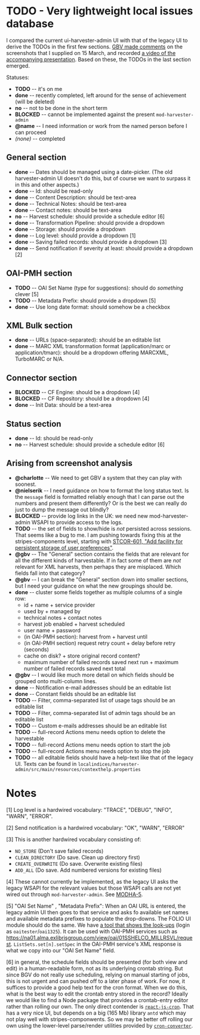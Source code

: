 # TODO - Very lightweight local issues database

I compared the current ui-harvester-admin UI with that of the legacy UI to derive the TODOs in the first few sections. [GBV made comments](https://drive.google.com/file/d/1_PYsNa20k0vmAD09GD2iAuO7D3aaBLHV/view) on the screenshots that I supplied on 15 March, and recorded [a video of the accompanying presentation](https://drive.google.com/file/d/1V7s0ApLVZe-AxQoEy5WTjDaf3YElZlWW/view). Based on these, the TODOs in the last section emerged.

Statuses:
* **TODO** -- it's on me
* **done** -- recently completed, left around for the sense of achievement (will be deleted)
* **no** -- not to be done in the short term
* **BLOCKED** -- cannot be implemented against the present `mod-harvester-admin`
* **@name** -- I need information or work from the named person before I can proceed
* _(none)_ -- completed

## General section

* **done** -- Dates should be managed using a date-picker. (The old harvester-admin UI doesn't do this, but of course we want to surpass it in this and other aspects.)
* **done** -- Id: should be read-only
* **done** -- Content Description: should be text-area
* **done** -- Technical Notes: should be text-area
* **done** -- Contact notes: should be text-area
* **no** -- Harvest schedule: should provide a schedule editor [6]
* **done** -- Transformation Pipeline: should provide a dropdown
* **done** -- Storage: should provide a dropdown
* **done** -- Log level: should provide a dropdown [1]
* **done** -- Saving failed records: should provide a dropdown [3]
* **done** -- Send notification if severity at least: should provide a dropdown [2]


## OAI-PMH section

* **TODO** -- OAI Set Name (type for suggestions): should do _something_ clever [5]
* **TODO** -- Metadata Prefix: should provide a dropdown [5]
* **done** -- Use long date format: should somehow be a checkbox


## XML Bulk section

* **done** -- URLs (space-separated): should be an editable list
* **done** -- MARC XML transformation format (application/marc or application/tmarc): should be a dropdown offering MARCXML, TurboMARC or N/A.


## Connector section

* **BLOCKED** -- CF Engine: should be a dropdown [4]
* **BLOCKED** -- CF Repository: should be a dropdown [4]
* **done** -- Init Data: should be a text-area

## Status section

* **done** -- Id: should be read-only
* **no** -- Harvest schedule: should provide a schedule editor [6]

## Arising from screenshot analysis

* **@charlotte** -- We need to get GBV a system that they can play with soonest.
* **@nielserik** -- I need guidance on how to format the long status text. Is the `message` field is formatted reliably enough that I can parse out the numbers and present them differently? Or is the best we can really do just to dump the message out blindly?
* **BLOCKED** -- provide log links in the UK: we need new mod-harvester-admin WSAPI to provide access to the logs.
* **TODO** -- the set of fields to show/hide is _not_ persisted across sessions. That seems like a bug to me. I am pushing towards fixing this at the stripes-components level, starting with [STCOR-601, "Add facility for persistent storage of user preferences"](https://issues.folio.org/browse/STCOR-601).
* **@gbv** -- The "General" section contains the fields that are relevant for all the different kinds of harvestable. If in fact some of them are _not_ relevant for XML harvests, then perhaps they are misplaced. Which fields fall into that category?
* **@gbv** -- I can break the "General" section down into smaller sections, but I need your guidance on what the new groupings should be.
* **done** -- cluster some fields together as multiple columns of a single row:
  * id + name + service provider
  * used by + managed by
  * technical notes + contact notes
  * harvest job enabled + harvest scheduled
  * user name + password
  * (in OAI-PMH section): harvest from + harvest until
  * (in OAI-PMH section) request retry count + delay before retry (seconds)
  * cache on disk? + store original record content?
  * maximum number of failed records saved next run + maximum number of failed records saved next total
* **@gbv** -- I would like much more detail on which fields should be grouped onto multi-column lines.
* **done** -- Notification e-mail addresses should be an editable list
* **done** -- Constant fields should be an editable list
* **TODO** -- Filter, comma-separated list of usage tags should be an editable list
* **TODO** -- Filter, comma-separated list of admin tags should be an editable list
* **TODO** -- Custom e-mails addresses should be an editable list
* **TODO** -- full-record Actions menu needs option to delete the harvestable
* **TODO** -- full-record Actions menu needs option to start the job
* **TODO** -- full-record Actions menu needs option to stop the job
* **TODO** -- all editable fields should have a help-text like that of the legacy UI. Texts can be found in `localindices/harvester-admin/src/main/resources/contexthelp.properties`


# Notes

[1] Log level is a hardwired vocabulary:  "TRACE", "DEBUG", "INFO", "WARN", "ERROR".

[2] Send notification is a hardwired vocabulary: "OK", "WARN", "ERROR"

[3] This is another hardwired vocabulary consisting of:
* `NO_STORE` (Don't save failed records)
* `CLEAN_DIRECTORY` (Do save. Clean up directory first)
* `CREATE_OVERWRITE` (Do save. Overwrite existing files)
* `ADD_ALL` (Do save. Add numbered versions for existing files)

[4] These cannot currently be implemented, as the legacy UI asks the legacy WSAPI for the relevant values but those WSAPI calls are not yet wired out through `mod-harvester-admin`. See [MODHA-5](https://issues.folio.org/browse/MODHA-5).

[5] "OAI Set Name" , "Metadata Prefix":   When an OAI URL is entered, the legacy admin UI then goes to that service and asks fo available set names and available metadata prefixes to populate the drop-downs. The FOLIO UI module should do the same. We have [a tool that shows the look-ups](https://oai-pmh-viewer.reshare-dev.indexdata.com/) (login as `oaitester`/`oai1325`). It can be used with OAI-PMH services such as https://na01.alma.exlibrisgroup.com/view/oai/01SSHELCO_MILLRSVL/request. `ListSets.set[n].setSpec` in the OAI-PMH service's XML response is what we copy into our "OAI Set Name" field.

[6] in general, the schedule fields should be presented (for both view and edit) in a human-readable form, not as its underlying crontab string. But since BGV do not really use scheduling, relying on manual starting of jobs, this is not urgent and can pushed off to a later phase of work. For now, it suffices to provide a good help text for the cron format. When we do this, what is the best way to edit the crontab entry stored in the record? Ideally we would like to find a Node package that provides a crontab-entry editor rather than rolling our own. The only direct contender is
[`react-js-cron`](https://github.com/xrutayisire/react-js-cron).
That has a very nice UI, but depends on a big (165 Mb) library `antd` which may not play well with stripes-componwents. So we may be better off rolling our own using the lower-level parse/render utilities provided by
[`cron-converter`](https://github.com/roccivic/cron-converter).

